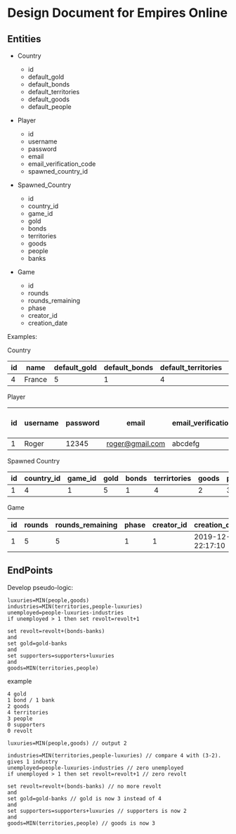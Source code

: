 # Design Document for Empires Online

## Entities

* Country
  * id
  * default_gold
  * default_bonds
  * default_territories
  * default_goods
  * default_people

* Player
  * id
  * username
  * password
  * email
  * email_verification_code
  * spawned_country_id

* Spawned_Country
  * id
  * country_id
  * game_id
  * gold
  * bonds
  * territories
  * goods
  * people
  * banks 

* Game
  * id
  * rounds
  * rounds_remaining
  * phase
  * creator_id
  * creation_date

Examples:

Country

|id|name|default_gold|default_bonds|default_territories|default_goods|default_people|
|---|-------|--------|-----|-----------------------|------------------|---|
| 4 | France | 5  | 1 | 4   | 2   | 3



Player

|id|username|password|email|email_verification|spawned-country-id|
|---|-------|--------|-----|-----------------------|------------------|
| 1 | Roger | 12345  | roger@gmail.com | abcdefg   | 1                |

Spawned Country

| id  | country_id  | game_id  | gold | bonds  | terrirtories | goods  | people  | banks  | supporters | revolters |
|---|---|---|---|---|---|---|---|---|---|---|
| 1  | 4  | 1  |  5 | 1  |  4 | 2  | 3  | 0  | 0 | 0

Game

|id|rounds|rounds_remaining|phase|creator_id|creation_date
|---|-------|--------|-----|-----------------------|------------------|
| 1 | 5 | 5  |  1 | 1 | 2019-12-30 22:17:10


## EndPoints

Develop pseudo-logic:

```
luxuries=MIN(people,goods)
industries=MIN(territories,people-luxuries)
unemployed=people-luxuries-industries
if unemployed > 1 then set revolt=revolt+1

set revolt=revolt+(bonds-banks)
and
set gold=gold-banks
and
set supporters=supporters+luxuries
and
goods=MIN(territories,people)
```

example
```
4 gold
1 bond / 1 bank 
2 goods
4 territories
3 people
0 supporters
0 revolt
```

```
luxuries=MIN(people,goods) // output 2

industries=MIN(territories,people-luxuries) // compare 4 with (3-2). gives 1 industry
unemployed=people-luxuries-industries // zero unemployed
if unemployed > 1 then set revolt=revolt+1 // zero revolt

set revolt=revolt+(bonds-banks) // no more revolt
and
set gold=gold-banks // gold is now 3 instead of 4
and
set supporters=supporters+luxuries // supporters is now 2
and
goods=MIN(territories,people) // goods is now 3
```





